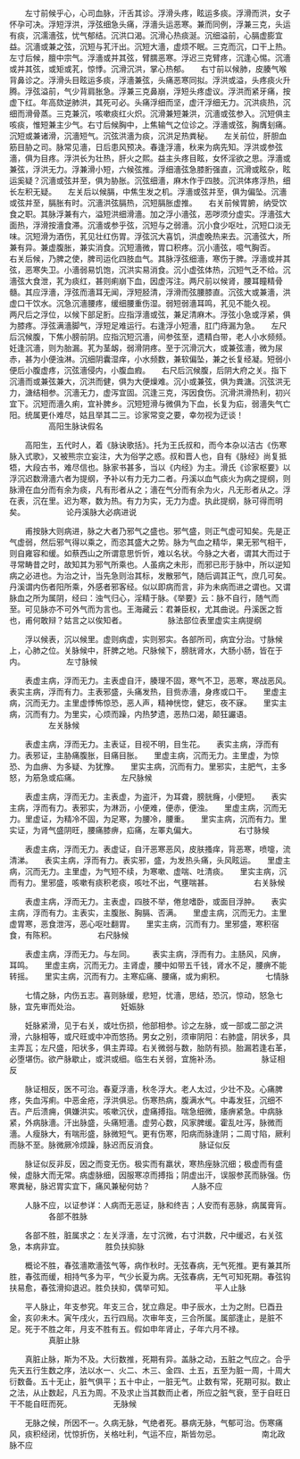 <!-- { "loadSidebar": true } -->
　　左寸前候乎心，心司血脉，汗舌其诊。浮滑头疼，眩运多痰。浮滑而洪，女子怀孕可决。浮短浮洪，浮弦细急头痛，浮濇头运恶寒。兼而同例，浮兼三克，头运有痰，沉濡濇弦，忧气郁结。沉洪口渴。沉滑心热痰涎。沉细溢前，心膈虚膨宜益。沉濇或兼之弦，沉短与芤汗出。沉短大濇，虚烦不眠。三克而沉，口干上热。　　左寸后候，膻中宗气。浮濇或并其弦，臂臑恶寒。浮迟三克臂疼，沉逢心惕。沉濇或并其弦，或矩或芤，惊悸。沉滑沉洪，掌心热郁。　　右寸前以候肺，皮腠气喉背鼻诊之。浮滑头目眩运多痰，浮濇兼弦，头痛恶寒同拟。浮洪或溢，头疼痰火升腾。浮弦溢前，气少背肩胀急。浮兼三克鼻崩，浮短头疼虚议。浮洪而紧牙痛，按虚下红。年高欬逆肺洪，其死可必。头痛浮细而坚，虚汗浮细无力。沉洪痰热，沉细而滑骨蒸。三克兼沉，咳嗽痰红火炽。沉滑兼短兼洪，沉濇或弦参入。沉短俱主咳痰，惟短兼主少气。右寸后候胸中，上焦输气之位诊之。浮濇或弦，胸膺刬痛。沉短或兼诸滑，沉濇短气。沉弦洪濇为痰，沉洪足热粪秘。　　左关前位，肝胆血筋目胁之司。脉常见濇，日后患风预决。春逢浮濇，秋来为病先知。浮洪或参弦濇，俱为目疼。浮洪长为壮热，肝火之熙。益主头疼目眩，女怀淫欲之思。浮濇或兼弦，浮洪无力。浮兼滑小短，六候弦推。浮细濇弦急膝胻强直，沉滑或眩杂，眩运奚疑？沉濇或弦并至，俱为胁胀。沉弦细濇，麻木作于四肢。沉洪体疼浮热，细长左积无疑。　　左关后以候膈，中焦生发之机。浮濇或弦并至，俱为偏坠。沉濇或弦并至，膈胀有时。沉濇洪弦膈热，沉短膈胀虚推。　　右关前候胃腑，纳受饮食之职。其脉浮兼有六，溢短洪细滑濇。加之浮小濇弦，恶哕须分虚实。浮濇弦大面热，浮滑按濇食滞。沉濇或参乎弦，沉短与之弱濇。沉小食少呕吐，沉短口淡无味。沉短滑为酒伤，芤见壮红伤胃。浮弦沉大喜饥，洪虚晚热来去。沉濇弦大，所兼有异。兼虚腹胀，兼实消食。沉短濇微，胃口积疼。沉小濇弦，噫气胸否。　　右关后候，乃脾之使，脾司运化四肢血气。其脉浮弦细濇，寒伤于脾。浮濇或并其弦，恶寒失卫。小濇弱易饥饱，沉洪实易消食。沉小虚弦体热，沉短气乏不给。沉濇弦大食泄，芤为痰红，甚则痢崩下血，因虚泻注。两尺前以候肾，腰耳瞳精骨髓。其应浮濇，浮弦而濇耳无闻，浮短胫清，浮滑而弦腰膝直。沉弦大或兼濇，洪虚口干饮水。沉急沉濇腰疼，缓细腰重伤湿。弱短弱濇耳鸣，芤见不能久视。　　两尺后之浮位，以候下部足胻。应指浮濇或弦，兼足清麻木。浮弦小急或浮紧，俱为膝疼。浮弦满濇脚气，浮短足难运行。右逢浮小短濇，肛门痔漏为急。　　左尺后沉候腹，下焦小膀前阴。应指沉短沉濇，间参弦至，遗精白带，老人小水频频。妊逢沉濇，则为胎漏。芤为茎衂，弱滑阴疼。至于沉滑沉大，或兼弦濇，微为尿赤，甚为小便浊淋。沉细阴囊湿痒，小水频数，兼软偏坠，兼之长复经凝。短弱小便后小腹虚疼，沉弦濇侵内，小腹血瘕。　　右尺后沉候腹，后阴大府之关。指下沉濇而或兼弦兼大，沉洪而健，俱为大便燥难。沉小或兼弦，俱为粪溏。沉弦洪无力，溏结相参。沉濇无力，虚泻宜固。沉逢三克，泻因食伤。沉滑洪滑热利，初兴宜下。沉短而濇久痢，宜补脾乡。沉短短滑与微俱为下血，长复为疝，弱濇失气亡阳。统属更仆难尽，姑且举其二三。诊家常变之要，幸勿视为迂谈！
　　　　　高阳生脉诀假名

　　高阳生，五代时人，着《脉诀歌括》。托为王氏叔和，而今本杂以洁古《伤寒脉入式歌》，又被熊宗立妄注，大为俗学之惑。叔和晋人也，自有《脉经》尚复抵牾，大段古书，难尽信也。脉家书甚多，当以《内经》为主。滑氏《诊家枢要》以浮沉迟数滑濇六者为提纲，予补以有力无力二者。丹溪以血气痰火为病之提纲，则脉滑在血分而有余为痰，凡有形者从之；濇在气分而有余为火，凡无形者从之。浮在表，沉在里。迟为寒，数为热。有力为实，无力为虚。执此提纲，脉可得而明矣。
　　　　　论丹溪脉大必病进说

　　甫按脉大则病进，脉之大者乃邪气之盛也。邪气盛，则正气虚可知矣。先是正气虚弱，然后邪气得以乘之，而恣其盛大之势。脉为气血之精华，果无邪气相干，则自雍容和缓。如蔡西山之所谓意思忻忻，难以名状。今脉之大者，谓其大而过于寻常畴昔之时，故知其为邪气所乘也。人虽病之未形，而邪已形于脉中，所以逆知病之必进也。为治之计，当先急则治其标，发散邪气，随后调其正气，庶几可矣。丹溪谓内伤者阳所乘，外感者邪客经。似以即病而言，非为未病而进之谓也。又谓脉血之所为属阴，经曰：浊气归心，淫精于脉。《举要》云：脉不自行，随气而至。可见脉亦不可外气而为言也。王海藏云：君兼臣权，尤其曲说。丹溪医之哲也，甫何敢辩？姑言之以俟知者。
　　　　　脉法部位表里虚实主病提纲

　　浮以候表，沉以候里。虚则病虚，实则邪实。各部所司，病宜分治。寸脉候上，心肺之位。关脉候中，肝脾之地。尺脉候下，膀胱肾水，大肠小肠，皆在于内。
　　　　　左寸脉候

　　表虚主病，浮而无力。主表虚自汗，腠理不固，寒气不卫，恶寒，寒战恶风。　　表实主病，浮而有力。主表邪盛，头痛发热，目赀赤濇，身疼或口干。　　里虚主病，沉而无力。主里虚悸怖惊恐，恶人声，精神恍惚，健忘，夜不寐。　　里实主病，沉而有力。为里实，心烦而躁，内热梦遗，恶热口渴，颠狂讝语。
　　　　　左关脉候

　　表虚主病，浮而无力。主表证，目视不明，目生花。　　表实主病，浮而有力。表邪证，主胁痛腹胀，目痛目胀。　　里虚主病，沉而无力。主里虚，为惊恐、为血痹、为多疑、为犹豫。　　里实主病，沉而有力。里邪实，主肥气，主多怒，为筋急或疝痛。
　　　　　左尺脉候

　　表虚主病，浮而无力。主表虚，为盗汗，为耳聋，膀胱癃，小便短。　　表实主病，浮而有力。表邪实，为淋沥，小便难，便赤，便浊。　　里虚主病，沉而无力。里虚证，为精冷不固，为足寒，为腰冷，腰重。　　里实主病，沉而有力。里实证，为肾气盛阴旺，腰痛膝痹，疝痛，左睪丸偏大。
　　　　　右寸脉候

　　表虚主病，浮而无力。表虚证，自汗恶寒恶风，皮肤搔痒，背恶寒，喷嚏，流清涕。　　表实主病，浮而有力。表实邪，盛，为发热头痛，头风眩运。　　里虚主病，沉而无力。主里虚，为气短不续，为寒嗽、虚喘、吐清痰。　　里实主病，沉而有力。里邪盛，咳嗽有痰积老痰，咳吐不出，气壅喘甚。
　　　　　右关脉候

　　表虚主病，浮而无力。主表虚，四肢不举，倦怠嗜卧，或面目浮肿。　　表实主病，浮而有力。主表实，主腹胀、胸膈、否满。　　里虚主病，沉而无力。主里虚胃寒，恶食泄泻，恶心呕吐翻胃。　　里实主病，沉而有力。里邪盛，寒积宿食，有陈积。
　　　　　右尺脉候

　　表虚主病，浮而无力。与左同。
　　表实主病，浮而有力。主肠风，风痹，耳鸣。　　里虚主病，沉而无力。主肾虚，腰中如带五千钱，肾水不足，腰痹不能转摇。　　里实主病，沉而有力。主寒疝痛、腰痛，或为痢积。
　　　　　七情脉

　　七情之脉，内伤五志。喜则脉缓，悲短，忧濇，思结，恐沉，惊动，怒急七脉，宜先审而处治。
　　　　　妊娠脉

　　妊脉紧滑，见于右关，或吐伤损，他部相参。诊之左脉，或一部或二部之洪滑，六脉相等，或尺旺或中冲而悠扬。男女之别，须审阴阳：右肺盛，阴状多，具主弄瓦；左尺盛，阳状多，俱主弄璋。右关微弱与数，胎防有损。胎漏若逢右革，必堕堪伤。欲产脉歇止，或洪或细。临生右关弱，宜施补汤。
　　　　　脉证相反

　　脉证相反，医不可治。春夏浮濇，秋冬浮大。老人太过，少壮不及。心痛脾疼，失血泻痢。中恶金疮，浮洪俱忌。伤寒热病，腹满水气。中毒发狂，沉细不吉。产后溃痈，俱嫌洪实。咳嗽沉伏，虚痛搏指。喘急细微，痿痹紧急。中病脉紧，外病脉濇。汗出脉盛，头痛短濇。虚劳心数，风家脾缓。霍乱吐泻，脉微而濇。人瘦脉大，有喘形盛，脉微短气。更有伤寒，阳病而脉逢阴；二周寸陷，厥利而脉不至。脉微厥冷烦躁，脉迟而反消食。
　　　　　脉证似反

　　脉证似反非反，因之而变无伤。极实而有羸状，寒热痓脉沉细；极虚而有盛候，虚脉大而无常。病虚脉细，因服寒凉而搏指；阴虚出汗，误服参芪而脉强。伤寒粪秘，脉迟胃实宜下，痛风兼秘何妨？
　　　　　人脉不应

　　人脉不应，以证参详：人病而无恶证，脉和终吉；人安而有恶脉，病属膏肓。
　　　　　各部不胜脉

　　各部不胜，脏属求之：左关浮濇，左寸沉微，右寸洪数，尺中缓迟，右关弦急，本病非宜。
　　　　　胜负扶抑脉

　　概论不胜，春弦濇欺濇弦气等，病作秋时。无弦春病，无气死推。更有兼其所胜，春弦而缓，相持气多为平，气少长夏为病。无弦春病，无气可知死期。春弦钩扶易愈，春弦滑抑退迟。胜负扶抑，偶举可知。
　　　　　平人止脉

　　平人脉止，年支参究。年支三合，犹立鼎足。申子辰水，土为之附。巳酉丑金，亥卯未木。寅午戌火，五行四局。次审年支，三合所属。属部逢止，是脏不足。死于不胜之年，月支不胜有五。假如申年肾止，子年六月不禄。
　　　　　真脏止脉

　　真脏止脉，斯为不及。大衍数推，死期有异。盖脉之动，五脏之气应之。合乎先天五行生数之序，法以水一、火二、木三、金四、土五，五至为脏一周，十周大衍数备。五十无止，脏气俱平；五十中止，一脏无气。止数有常，死期可拟。数止之法，从止数起，凡五为周。不及求止当其数而止者，所应之脏气衰，至于自旺日干不能自旺而死。
　　　　　无脉候

　　无脉之候，所因不一。久病无脉，气绝者死。暴病无脉，气郁可治。伤寒痛风，痰积经闭，忧惊折伤，关格吐利，气运不应，斯皆勿忌。
　　　　　南北政脉不应

